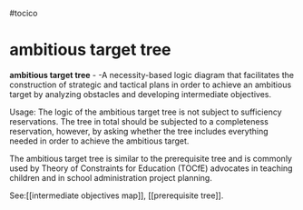 #tocico

# ambitious target tree

<b>ambitious target tree</b> - -A necessity-based logic diagram that facilitates the construction of  strategic and tactical plans in order to achieve an ambitious target by analyzing obstacles and developing intermediate objectives.


Usage: The logic of the ambitious target tree is not subject to sufficiency reservations.  The tree in total should be subjected to a completeness reservation, however, by asking whether the tree includes everything needed in order to achieve the ambitious target.

 
The ambitious target tree is similar to the prerequisite tree and is commonly used by Theory of 
Constraints for Education (TOCfE) advocates in teaching children and in school administration project planning. 



See:[[intermediate objectives map]], [[prerequisite tree]].
